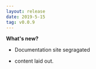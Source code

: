 ```yaml
---
layout: release
date: 2019-5-15
tag: v0.0.9
---
```


**What's new?**

- Documentation site segragated

* content laid out.

